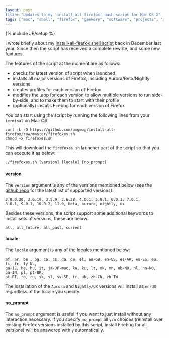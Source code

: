 ```yaml
---
layout: post
title: "Updates to my 'install all firefox' bash script for Mac OS X"
tags: ["mac", "shell", "firefox", "geekery", "software", "projects", "github", "blog", "downloads"]
---
```

{% include JB/setup %}

I wrote briefly about my [install-all-firefox shell script](http://blog.omgmog.net/post/13592744529/) back in December last year. Since then the script has received a complete rewrite, and some new features.

The features of the script at the moment are as follows:
- checks for latest version of script when launched
- installs all major versions of Firefox, including Aurora/Beta/Nightly versions
- creates profiles for each version of Firefox
- modifies the .app for each version to allow multiple versions to run side-by-side, and to make them to start with their profile
- (optionally) installs Firebug for each version of Firefox

You can start using the script by running the following lines from your `terminal` on Mac OS:

    curl -L -O https://github.com/omgmog/install-all-firefox/raw/master/firefoxes.sh
    chmod +x firefoxes.sh

This will download the `firefoxes.sh` launcher part of the script so that you can execute it as below:

```
./firefoxes.sh [version] [locale] [no_prompt]
```

#### version
The `version` argument is any of the versions mentioned below (see the [github repo](https://github.com/omgmog/install-all-firefox) for the latest list of supported versions):

    2.0.0.20, 3.0.19, 3.5.9, 3.6.28, 4.0.1, 5.0.1, 6.0.1, 7.0.1,
    8.0.1, 9.0.1, 10.0.2, 11.0, beta, aurora, nightly, ux

Besides these versions, the script support some additional keywords to install sets of versions, these are below:

```
all, all_future, all_past, current
```

#### locale
The `locale` argument is any of the locales mentioned below:


    af, ar, be , bg, ca, cs, da, de, el, en-GB, en-US, es-AR, es-ES, eu, fi, fr, fy-NL,
    ga-IE, he, hu, it, ja-JP-mac, ko, ku, lt, mk, mn, nb-NO, nl, nn-NO, pa-IN, pl, pt-BR,
    pt-PT, ro, ru, sk, sl, sv-SE, tr, uk, zh-CN, zh-TW


The installation of the `Aurora` and `Nightly/UX` versions will install as `en-US` regardless of the locale you specify.

#### no_prompt
The `no_prompt` argument is useful if you want to just install without any interaction necessary.  If you specify `no_prompt` all `y/n` choices (reinstall over existing Firefox versions installed by this script, install Firebug for all versions) will be answered with `y` automatically.